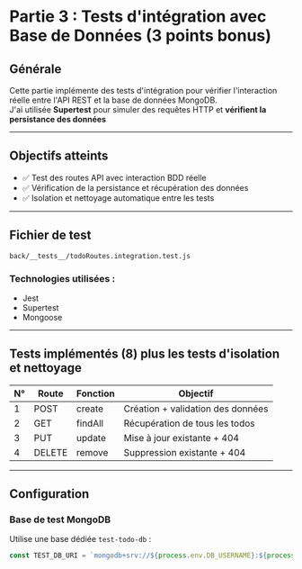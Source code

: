 # Partie 3 : Tests d'intégration avec Base de Données (3 points bonus)

## Générale

Cette partie implémente des tests d'intégration pour vérifier l'interaction réelle entre l'API REST et la base de données MongoDB.  
J'ai utilisée **Supertest** pour simuler des requêtes HTTP et **vérifient la persistance des données**

---

## Objectifs atteints

- ✅ Test des routes API avec interaction BDD réelle
- ✅ Vérification de la persistance et récupération des données
- ✅ Isolation et nettoyage automatique entre les tests
---

## Fichier de test

`back/__tests__/todoRoutes.integration.test.js`

### Technologies utilisées :
- Jest
- Supertest
- Mongoose

---

## Tests implémentés (8) plus les tests d'isolation et nettoyage 

| N° | Route | Fonction | Objectif |
|----|-------|----------|----------|
| 1  | POST  | create   | Création + validation des données |
| 2  | GET   | findAll  | Récupération de tous les todos |
| 3  | PUT   | update   | Mise à jour existante + 404 |
| 4  | DELETE| remove   | Suppression existante + 404 |

---

## Configuration

### Base de test MongoDB

Utilise une base dédiée `test-todo-db` :

```js
const TEST_DB_URI = `mongodb+srv://${process.env.DB_USERNAME}:${process.env.DB_PASSWORD}@${process.env.DB_CLUSTER}.mongodb.net/test-todo-db?retryWrites=true&w=majority`;

